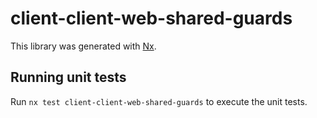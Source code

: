 # client-client-web-shared-guards

This library was generated with [Nx](https://nx.dev).

## Running unit tests

Run `nx test client-client-web-shared-guards` to execute the unit tests.
